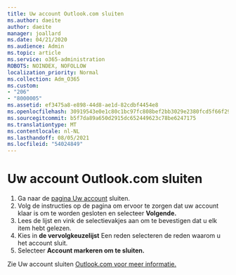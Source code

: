 ```yaml
---
title: Uw account Outlook.com sluiten
ms.author: daeite
author: daeite
manager: joallard
ms.date: 04/21/2020
ms.audience: Admin
ms.topic: article
ms.service: o365-administration
ROBOTS: NOINDEX, NOFOLLOW
localization_priority: Normal
ms.collection: Adm_O365
ms.custom:
- "206"
- "8000005"
ms.assetid: ef3475a8-e898-44d8-ae1d-82cdbf4454e8
ms.openlocfilehash: 30919543e0e1c80c1bc97fc808bef2bb3029e2380fcd5f66f2995aedc4e4282f
ms.sourcegitcommit: b5f7da89a650d2915dc652449623c78be6247175
ms.translationtype: MT
ms.contentlocale: nl-NL
ms.lasthandoff: 08/05/2021
ms.locfileid: "54024849"
---
```

# <a name="close-your-outlookcom-account"></a>Uw account Outlook.com sluiten

1. Ga naar de [pagina Uw account](https://go.microsoft.com/fwlink/p/?linkid=845493) sluiten.
2. Volg de instructies op de pagina om ervoor te zorgen dat uw account klaar is om te worden gesloten en selecteer **Volgende.**
3. Lees de lijst en vink de selectievakjes aan om te bevestigen dat u elk item hebt gelezen.
4. Kies in **de vervolgkeuzelijst** Een reden selecteren de reden waarom u het account sluit.
5. Selecteer **Account markeren om te sluiten.**

Zie Uw account sluiten [Outlook.com voor meer informatie.](https://support.office.com/article/564b801e-2a47-4cb2-afa8-12ead3185038?wt.mc_id=Office_Outlook_com_Alchemy)
  